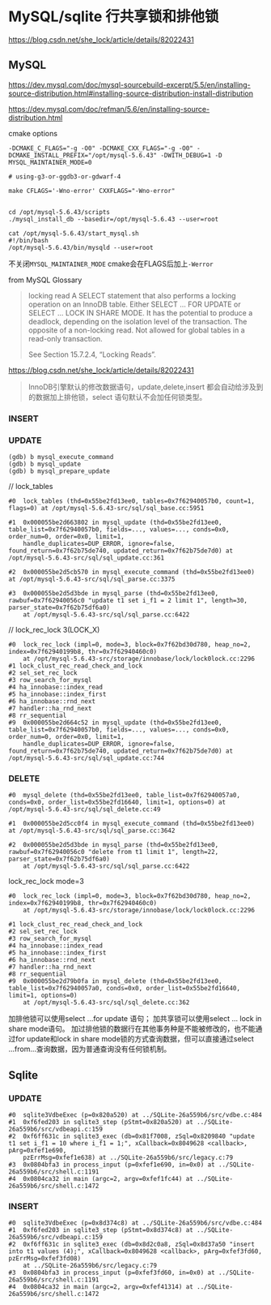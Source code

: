 # MySQL/sqlite 行共享锁和排他锁

https://blog.csdn.net/she_lock/article/details/82022431

## MySQL

https://dev.mysql.com/doc/mysql-sourcebuild-excerpt/5.5/en/installing-source-distribution.html#installing-source-distribution-install-distribution

 https://dev.mysql.com/doc/refman/5.6/en/installing-source-distribution.html 

cmake options

```
-DCMAKE_C_FLAGS="-g -O0" -DCMAKE_CXX_FLAGS="-g -O0" -DCMAKE_INSTALL_PREFIX="/opt/mysql-5.6.43" -DWITH_DEBUG=1 -D MYSQL_MAINTAINER_MODE=0

# using-g3-or-ggdb3-or-gdwarf-4

make CFLAGS='-Wno-error' CXXFLAGS="-Wno-error"


cd /opt/mysql-5.6.43/scripts
./mysql_install_db --basedir=/opt/mysql-5.6.43 --user=root

cat /opt/mysql-5.6.43/start_mysql.sh
#!/bin/bash
/opt/mysql-5.6.43/bin/mysqld --user=root
```

不关闭`MYSQL_MAINTAINER_MODE` cmake会在FLAGS后加上`-Werror`

from MySQL Glossary
> locking read
> A SELECT statement that also performs a locking operation on an InnoDB table. Either SELECT ... FOR UPDATE or SELECT ... LOCK IN SHARE MODE. It has the potential to produce a deadlock, depending on the isolation level of the transaction. The opposite of a non-locking read. Not allowed for global tables in a read-only transaction.
> 
> See Section 15.7.2.4, “Locking Reads”.


https://blog.csdn.net/she_lock/article/details/82022431
> InnoDB引擎默认的修改数据语句，update,delete,insert 都会自动给涉及到的数据加上排他锁，select 语句默认不会加任何锁类型。

### INSERT

### UPDATE

```
(gdb) b mysql_execute_command
(gdb) b mysql_update
(gdb) b mysql_prepare_update
```

// lock_tables

```
#0  lock_tables (thd=0x55be2fd13ee0, tables=0x7f62940057b0, count=1, flags=0) at /opt/mysql-5.6.43-src/sql/sql_base.cc:5951

#1  0x000055be2d663802 in mysql_update (thd=0x55be2fd13ee0, table_list=0x7f62940057b0, fields=..., values=..., conds=0x0, order_num=0, order=0x0, limit=1,
    handle_duplicates=DUP_ERROR, ignore=false, found_return=0x7f62b75de740, updated_return=0x7f62b75de7d0) at /opt/mysql-5.6.43-src/sql/sql_update.cc:361

#2  0x000055be2d5cb570 in mysql_execute_command (thd=0x55be2fd13ee0) at /opt/mysql-5.6.43-src/sql/sql_parse.cc:3375

#3  0x000055be2d5d3bde in mysql_parse (thd=0x55be2fd13ee0, rawbuf=0x7f62940056c0 "update t1 set i_f1 = 2 limit 1", length=30, parser_state=0x7f62b75df6a0)
    at /opt/mysql-5.6.43-src/sql/sql_parse.cc:6422
```

// lock_rec_lock 3(LOCK_X)

```
#0  lock_rec_lock (impl=0, mode=3, block=0x7f62bd30d780, heap_no=2, index=0x7f62940199b8, thr=0x7f62940460c0)
    at /opt/mysql-5.6.43-src/storage/innobase/lock/lock0lock.cc:2296
#1 lock_clust_rec_read_check_and_lock
#2 sel_set_rec_lock
#3 row_search_for_mysql
#4 ha_innobase::index_read
#5 ha_innobase::index_first
#6 ha_innobase::rnd_next
#7 handler::ha_rnd_next
#8 rr_sequential
#9  0x000055be2d664c52 in mysql_update (thd=0x55be2fd13ee0, table_list=0x7f62940057b0, fields=..., values=..., conds=0x0, order_num=0, order=0x0, limit=1,
    handle_duplicates=DUP_ERROR, ignore=false, found_return=0x7f62b75de740, updated_return=0x7f62b75de7d0) at /opt/mysql-5.6.43-src/sql/sql_update.cc:744
```

### DELETE

```
#0  mysql_delete (thd=0x55be2fd13ee0, table_list=0x7f62940057a0, conds=0x0, order_list=0x55be2fd16640, limit=1, options=0) at /opt/mysql-5.6.43-src/sql/sql_delete.cc:49

#1  0x000055be2d5cc0f4 in mysql_execute_command (thd=0x55be2fd13ee0) at /opt/mysql-5.6.43-src/sql/sql_parse.cc:3642

#2  0x000055be2d5d3bde in mysql_parse (thd=0x55be2fd13ee0, rawbuf=0x7f62940056c0 "delete from t1 limit 1", length=22, parser_state=0x7f62b75df6a0)
    at /opt/mysql-5.6.43-src/sql/sql_parse.cc:6422
```

lock_rec_lock mode=3

```
#0  lock_rec_lock (impl=0, mode=3, block=0x7f62bd30d780, heap_no=2, index=0x7f62940199b8, thr=0x7f62940460c0)
    at /opt/mysql-5.6.43-src/storage/innobase/lock/lock0lock.cc:2296

#1 lock_clust_rec_read_check_and_lock
#2 sel_set_rec_lock
#3 row_search_for_mysql
#4 ha_innobase::index_read
#5 ha_innobase::index_first
#6 ha_innobase::rnd_next
#7 handler::ha_rnd_next
#8 rr_sequential
#9  0x000055be2d79b0fa in mysql_delete (thd=0x55be2fd13ee0, table_list=0x7f62940057a0, conds=0x0, order_list=0x55be2fd16640, limit=1, options=0)
    at /opt/mysql-5.6.43-src/sql/sql_delete.cc:362
```

加排他锁可以使用select ...for update 语句；
加共享锁可以使用select ... lock in share mode语句。
加过排他锁的数据行在其他事务种是不能被修改的，也不能通过for update和lock in share mode锁的方式查询数据，但可以直接通过select ...from...查询数据，因为普通查询没有任何锁机制。

## Sqlite

### UPDATE

```
#0  sqlite3VdbeExec (p=0x820a520) at ../SQLite-26a559b6/src/vdbe.c:484
#1  0xf6fed203 in sqlite3_step (pStmt=0x820a520) at ../SQLite-26a559b6/src/vdbeapi.c:159
#2  0xf6ff631c in sqlite3_exec (db=0x81f7008, zSql=0x8209840 "update t1 set i_f1 = 10 where i_f1 = 1;",	xCallback=0x8049628 <callback>,	pArg=0xfef1e690,
    pzErrMsg=0xfef1e638) at ../SQLite-26a559b6/src/legacy.c:79
#3  0x0804bfa3 in process_input	(p=0xfef1e690, in=0x0) at ../SQLite-26a559b6/src/shell.c:1191
#4  0x0804ca32 in main (argc=2,	argv=0xfef1fc44) at ../SQLite-26a559b6/src/shell.c:1472
```

### INSERT

```
#0  sqlite3VdbeExec (p=0x8d374c8) at ../SQLite-26a559b6/src/vdbe.c:484
#1  0xf6fed203 in sqlite3_step (pStmt=0x8d374c8) at ../SQLite-26a559b6/src/vdbeapi.c:159
#2  0xf6ff631c in sqlite3_exec (db=0x8d2c0a8, zSql=0x8d37a50 "insert into t1 values (4);", xCallback=0x8049628 <callback>, pArg=0xfef3fd60, pzErrMsg=0xfef3fd08)
    at ../SQLite-26a559b6/src/legacy.c:79
#3  0x0804bfa3 in process_input	(p=0xfef3fd60, in=0x0) at ../SQLite-26a559b6/src/shell.c:1191
#4  0x0804ca32 in main (argc=2,	argv=0xfef41314) at ../SQLite-26a559b6/src/shell.c:1472
```

